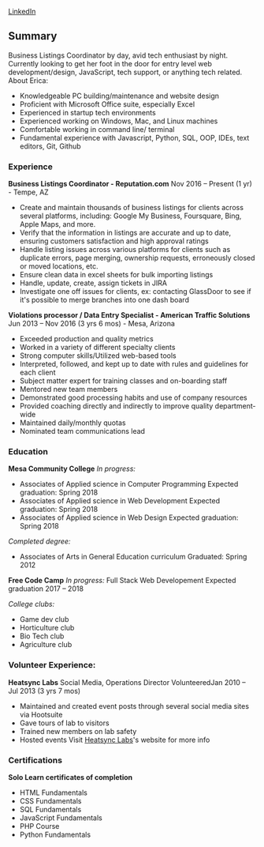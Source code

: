  [LinkedIn](https://www.linkedin.com/in/ericaweems/) 

## Summary

Business Listings Coordinator by day, avid tech enthusiast by night. Currently looking to get her foot in the door for entry level web development/design, JavaScript, tech support, or anything tech related. 
About Erica:
- Knowledgeable PC building/maintenance and website design
- Proficient with Microsoft Office suite, especially Excel
- Experienced in startup tech environments
- Experienced working on Windows, Mac, and Linux machines
- Comfortable working in command line/ terminal
- Fundamental experience with Javascript, Python, SQL, OOP, IDEs, text editors, Git, Github

### Experience

**Business Listings Coordinator - Reputation.com**
Nov 2016 – Present (1 yr) - Tempe, AZ
- Create and maintain thousands of business listings for clients across several platforms, including: Google My Business, Foursquare, Bing, Apple Maps, and more.
- Verify that the information in listings are accurate and up to date, ensuring customers satisfaction and high approval ratings
- Handle listing issues across various platforms for clients such as duplicate errors, page merging, ownership requests, erroneously closed or moved locations, etc.
- Ensure clean data in excel sheets for bulk importing listings
- Handle, update, create, assign tickets in JIRA
- Investigate one off issues for clients, ex: contacting GlassDoor to see if it's possible to merge branches into one dash board

**Violations processor / Data Entry Specialist - American Traffic Solutions**
Jun 2013 – Nov 2016 (3 yrs 6 mos) - Mesa, Arizona
- Exceeded production and quality metrics
- Worked in a variety of different specialty clients
- Strong computer skills/Utilized web-based tools
- Interpreted, followed, and kept up to date with rules and guidelines for each client
- Subject matter expert for training classes and on-boarding staff
- Mentored new team members 
- Demonstrated good processing habits and use of company resources
- Provided coaching directly and indirectly to improve quality department-wide
- Maintained daily/monthly quotas 
- Nominated team communications lead

### Education
**Mesa Community College**
_In progress:_
- Associates of Applied science in Computer Programming
Expected graduation: Spring 2018
- Associates of Applied science in Web Development
Expected graduation: Spring 2018
- Associates of Applied science in Web Design
Expected graduation: Spring 2018

_Completed degree:_
- Associates of Arts in General Education curriculum
Graduated: Spring 2012

**Free Code Camp**
_In progress:_
Full Stack Web Developement
Expected graduation 2017 – 2018

_College clubs:_
- Game dev club
- Horticulture club 
- Bio Tech club
- Agriculture club

### Volunteer Experience:
**Heatsync Labs**
Social Media, Operations Director
VolunteeredJan 2010 – Jul 2013 (3 yrs 7 mos)
- Maintained and created event posts through several social media sites via Hootsuite
- Gave tours of lab to visitors
- Trained new members on lab safety
- Hosted events
Visit [Heatsync Labs](http://www.heatsynclabs.org/)'s website for more info 

### Certifications
**Solo Learn certificates of completion**
- HTML Fundamentals
- CSS Fundamentals
- SQL Fundamentals
- JavaScript Fundamentals 
- PHP Course
- Python Fundamentals
